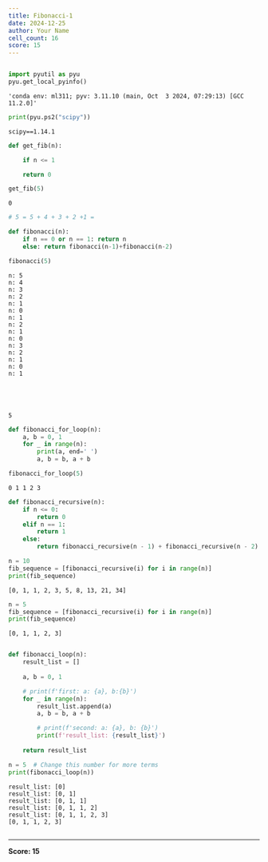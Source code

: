 ```yaml
---
title: Fibonacci-1
date: 2024-12-25
author: Your Name
cell_count: 16
score: 15
---
```


```python

```


```python
import pyutil as pyu
pyu.get_local_pyinfo()
```




    'conda env: ml311; pyv: 3.11.10 (main, Oct  3 2024, 07:29:13) [GCC 11.2.0]'




```python
print(pyu.ps2("scipy"))
```

    scipy==1.14.1
    



```python
def get_fib(n):

    if n <= 1

    return 0
```


```python
get_fib(5)
```




    0




```python
# 5 = 5 + 4 + 3 + 2 +1 = 
```


```python
def fibonacci(n):
    if n == 0 or n == 1: return n
    else: return fibonacci(n-1)+fibonacci(n-2)
```


```python
fibonacci(5)
```

    n: 5
    n: 4
    n: 3
    n: 2
    n: 1
    n: 0
    n: 1
    n: 2
    n: 1
    n: 0
    n: 3
    n: 2
    n: 1
    n: 0
    n: 1





    5




```python
def fibonacci_for_loop(n):
    a, b = 0, 1
    for _ in range(n):
        print(a, end=' ')
        a, b = b, a + b
```


```python
fibonacci_for_loop(5)
```

    0 1 1 2 3 


```python
def fibonacci_recursive(n):
    if n <= 0:
        return 0
    elif n == 1:
        return 1
    else:
        return fibonacci_recursive(n - 1) + fibonacci_recursive(n - 2)
```


```python
n = 10
fib_sequence = [fibonacci_recursive(i) for i in range(n)]
print(fib_sequence)
```

    [0, 1, 1, 2, 3, 5, 8, 13, 21, 34]



```python
n = 5
fib_sequence = [fibonacci_recursive(i) for i in range(n)]
print(fib_sequence)
```

    [0, 1, 1, 2, 3]



```python

```


```python
def fibonacci_loop(n):
    result_list = []
    
    a, b = 0, 1

    # print(f'first: a: {a}, b:{b}')
    for _ in range(n):
        result_list.append(a)
        a, b = b, a + b

        # print(f'second: a: {a}, b: {b}')
        print(f'result_list: {result_list}')
        
    return result_list

n = 5  # Change this number for more terms
print(fibonacci_loop(n))
```

    result_list: [0]
    result_list: [0, 1]
    result_list: [0, 1, 1]
    result_list: [0, 1, 1, 2]
    result_list: [0, 1, 1, 2, 3]
    [0, 1, 1, 2, 3]



```python

```


---
**Score: 15**